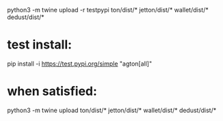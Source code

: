 python3 -m twine upload -r testpypi ton/dist/* jetton/dist/* wallet/dist/* dedust/dist/*
# test install:
pip install -i https://test.pypi.org/simple "agton[all]"
# when satisfied:
python3 -m twine upload ton/dist/* jetton/dist/* wallet/dist/* dedust/dist/*